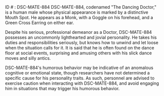 ID # : DSC-MATE-884
DSC-MATE-884, codenamed "The Dancing Doctor," is a human male whose physical appearance is marked by a distinctive Mouth Spot. He appears as a Monk, with a Goggle on his forehead, and a Green Cross Earring on either ear.

Despite his serious, professional demeanor as a Doctor, DSC-MATE-884 possesses an uncommonly lighthearted and jovial personality. He takes his duties and responsibilities seriously, but knows how to unwind and let loose when the situation calls for it. It is said that he is often found on the dance floor at social events, surprising and amusing others with his slick dance moves and silly antics.

DSC-MATE-884's humorous behavior may be indicative of an anomalous cognitive or emotional state, though researchers have not determined a specific cause for his personality traits. As such, personnel are advised to exercise caution when interacting with DSC-MATE-884, and avoid engaging him in situations that may trigger his humorous behavior.